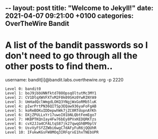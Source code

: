 --
layout: post
title:  "Welcome to Jekyll!"
date:   2021-04-07 09:21:00 +0100
categories: OverTheWire Bandit
---
# A list of the bandit passwords so I don't need to go through all the other posts to find them..
username: bandit[i]@bandit.labs.overthewire.org -p 2220

```
Level 0: bandit0
Level 1: boJ9jbbUNNfktd78OOpsqOltutMc3MY1
Level 2: CV1DtqXWVFXTvM2F0k09SHz0YwRINYA9
Level 3: UmHadQclWmgdLOKQ3YNgjWxGoRMb5luK
Level 4: pIwrPrtPN36QITSp3EQaw936yaFoFgAB
Level 5: koReBOKuIDDepwhWk7jZC0RTdopnAYKh
Level 6: DXjZPULLxYr17uwoI01bNLQbtFemEgo7
Level 7: HKBPTKQnIay4Fw76bEy8PVxKEDQRKTzs
Level 8: cvX2JJa4CFALtqS87jk27qwqGhBM9plV
Level 9: UsvVyFSfZZWbi6wgC7dAFyFuR6jQQUhR
Level 10: IFukwKGsFW8MOq3IRFqrxE1hxTNEbUPR
```